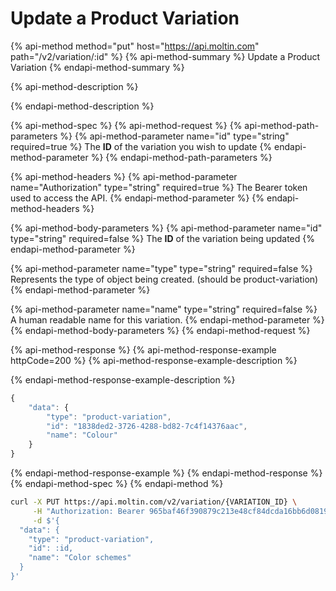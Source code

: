 # Update a Product Variation

{% api-method method="put" host="https://api.moltin.com" path="/v2/variation/:id" %}
{% api-method-summary %}
Update a Product Variation
{% endapi-method-summary %}

{% api-method-description %}

{% endapi-method-description %}

{% api-method-spec %}
{% api-method-request %}
{% api-method-path-parameters %}
{% api-method-parameter name="id" type="string" required=true %}
The **ID** of the variation you wish to update
{% endapi-method-parameter %}
{% endapi-method-path-parameters %}

{% api-method-headers %}
{% api-method-parameter name="Authorization" type="string" required=true %}
The Bearer token used to access the API.
{% endapi-method-parameter %}
{% endapi-method-headers %}

{% api-method-body-parameters %}
{% api-method-parameter name="id" type="string" required=false %}
The **ID** of the variation being updated
{% endapi-method-parameter %}

{% api-method-parameter name="type" type="string" required=false %}
Represents the type of object being created. \(should be product-variation\)
{% endapi-method-parameter %}

{% api-method-parameter name="name" type="string" required=false %}
A human readable name for this variation.
{% endapi-method-parameter %}
{% endapi-method-body-parameters %}
{% endapi-method-request %}

{% api-method-response %}
{% api-method-response-example httpCode=200 %}
{% api-method-response-example-description %}

{% endapi-method-response-example-description %}

```javascript
{
    "data": {
        "type": "product-variation",
        "id": "1838ded2-3726-4288-bd82-7c4f14376aac",
        "name": "Colour"
    }
}
```
{% endapi-method-response-example %}
{% endapi-method-response %}
{% endapi-method-spec %}
{% endapi-method %}

```bash
curl -X PUT https://api.moltin.com/v2/variation/{VARIATION_ID} \
     -H "Authorization: Bearer 965baf46f390879c213e48cf84dcda16bb6d0819" \
     -d $'{
  "data": {
    "type": "product-variation",
    "id": :id,
    "name": "Color schemes"
  }
}'
```

